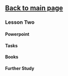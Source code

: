 ## [Back to main page](/README.md)

### Lesson Two

#### Powerpoint 

#### Tasks

#### Books

#### Further Study